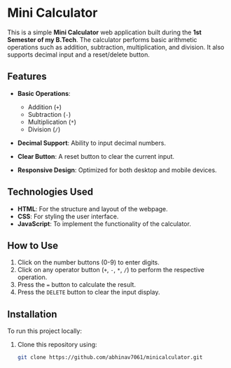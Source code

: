 # Mini Calculator

This is a simple **Mini Calculator** web application built during the **1st Semester of my B.Tech**. The calculator performs basic arithmetic operations such as addition, subtraction, multiplication, and division. It also supports decimal input and a reset/delete button.

## Features

- **Basic Operations**: 
  - Addition (`+`)
  - Subtraction (`-`)
  - Multiplication (`*`)
  - Division (`/`)
  
- **Decimal Support**: Ability to input decimal numbers.
- **Clear Button**: A reset button to clear the current input.
- **Responsive Design**: Optimized for both desktop and mobile devices.

## Technologies Used

- **HTML**: For the structure and layout of the webpage.
- **CSS**: For styling the user interface.
- **JavaScript**: To implement the functionality of the calculator.

## How to Use

1. Click on the number buttons (0-9) to enter digits.
2. Click on any operator button (`+`, `-`, `*`, `/`) to perform the respective operation.
3. Press the `=` button to calculate the result.
4. Press the `DELETE` button to clear the input display.

## Installation

To run this project locally:

1. Clone this repository using:
   ```bash
   git clone https://github.com/abhinav7061/minicalculator.git
